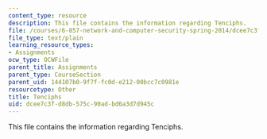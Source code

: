 ```yaml
---
content_type: resource
description: This file contains the information regarding Tenciphs.
file: /courses/6-857-network-and-computer-security-spring-2014/dcee7c3fd8db575c90adbd6a3d7d945c_tenciphs.txt
file_type: text/plain
learning_resource_types:
- Assignments
ocw_type: OCWFile
parent_title: Assignments
parent_type: CourseSection
parent_uid: 144107b0-9f7f-fc0d-e212-00bcc7c0981e
resourcetype: Other
title: Tenciphs
uid: dcee7c3f-d8db-575c-90ad-bd6a3d7d945c
---
```

This file contains the information regarding Tenciphs.

